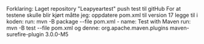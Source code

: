 Forklaring:
Laget repository "Leapyeartest"
push test til gitHub
For at testene skulle blir kjørt måtte jeg:
oppdatere pom.xml til version 17
legge til i koden:
run: mvn -B package --file pom.xml
            - name: Test with Maven
              run: mvn -B test --file pom.xml
   og denne:
              <plugin>
                <groupId>org.apache.maven.plugins</groupId>
                <artifactId>maven-surefire-plugin</artifactId>
                <version>3.0.0-M5</version>
            </plugin>

